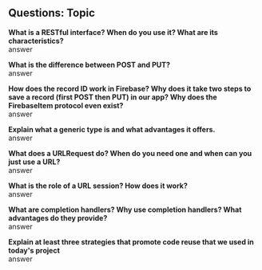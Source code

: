 ## Questions: Topic  

**What is a RESTful interface? When do you use it? What are its characteristics?**  
answer

**What is the difference between POST and PUT?**  
answer

**How does the record ID work in Firebase? Why does it take two steps to save a record (first POST then PUT) in our app? Why does the FirebaseItem protocol even exist?**  
answer

**Explain what a generic type is and what advantages it offers.**  
answer

**What does a URLRequest do? When do you need one and when can you just use a URL?**  
answer

**What is the role of a URL session? How does it work?**  
answer

**What are completion handlers? Why use completion handlers? What advantages do they provide?**  
answer

**Explain at least three strategies that promote code reuse that we used in today's project**  
answer







